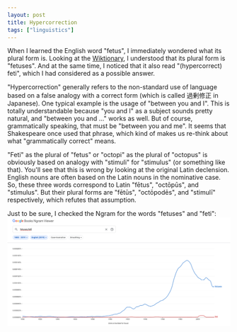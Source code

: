 ```yaml
---
layout: post
title: Hypercorrection
tags: ["linguistics"]
---
```


When I learned the English word "fetus", I immediately wondered what its plural form is.
Looking at the [Wiktionary](https://en.wiktionary.org/wiki/fetus#English), I understood that its plural form is "fetuses".
And at the same time, I noticed that it also read "(hypercorrect) feti", which I had considered as a possible answer.

"Hypercorrection" generally refers to the non-standard use of language based on a false analogy with a correct form (which is called 過剰修正 in Japanese).
One typical example is the usage of "between you and I".
This is totally understandable because "you and I" as a subject sounds pretty natural, and "between you and ..." works as well.
But of course, grammatically speaking, that must be "between you and me".
It seems that Shakespeare once used that phrase, which kind of makes us re-think about what "grammatically correct" means.

"Feti" as the plural of "fetus" or "octopi" as the plural of "octopus" is obviously based on analogy with "stimuli" for "stimulus" (or something like that).
You'll see that this is wrong by looking at the original Latin declension.
English nouns are often based on the Latin nouns in the nominative case.
So, these three words correspond to Latin "fētus", "octōpūs", and "stimulus".
But their plural forms are "fētūs", "octōpodēs", and "stimulī" respectively, which refutes that assumption.

Just to be sure, I checked the Ngram for the words "fetuses" and "feti":
![ngram for fetuses and feti](/public/img/ngram-fetuses-feti.png)